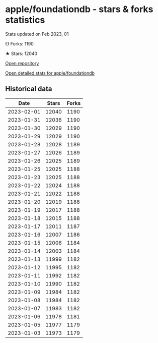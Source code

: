 # apple/foundationdb - stars & forks statistics

Stats updated on Feb 2023, 01

☋ Forks: 1190

★ Stars: 12040

[Open repository](https://github.com/apple/foundationdb)

[Open detailed stats for apple/foundationdb](https://reviewgithub.com/rep/apple/foundationdb)

## Historical data
| Date | Stars | Forks |
|------|-------|-------|
| 2023-02-01 | 12040 | 1190 | 
| 2023-01-31 | 12036 | 1190 | 
| 2023-01-30 | 12029 | 1190 | 
| 2023-01-29 | 12029 | 1190 | 
| 2023-01-28 | 12028 | 1189 | 
| 2023-01-27 | 12026 | 1189 | 
| 2023-01-26 | 12025 | 1189 | 
| 2023-01-25 | 12025 | 1188 | 
| 2023-01-23 | 12025 | 1188 | 
| 2023-01-22 | 12024 | 1188 | 
| 2023-01-21 | 12022 | 1188 | 
| 2023-01-20 | 12019 | 1188 | 
| 2023-01-19 | 12017 | 1188 | 
| 2023-01-18 | 12015 | 1188 | 
| 2023-01-17 | 12011 | 1187 | 
| 2023-01-16 | 12007 | 1186 | 
| 2023-01-15 | 12006 | 1184 | 
| 2023-01-14 | 12003 | 1184 | 
| 2023-01-13 | 11999 | 1182 | 
| 2023-01-12 | 11995 | 1182 | 
| 2023-01-11 | 11992 | 1182 | 
| 2023-01-10 | 11990 | 1182 | 
| 2023-01-09 | 11984 | 1182 | 
| 2023-01-08 | 11984 | 1182 | 
| 2023-01-07 | 11983 | 1182 | 
| 2023-01-06 | 11978 | 1181 | 
| 2023-01-05 | 11977 | 1179 | 
| 2023-01-03 | 11973 | 1179 | 

